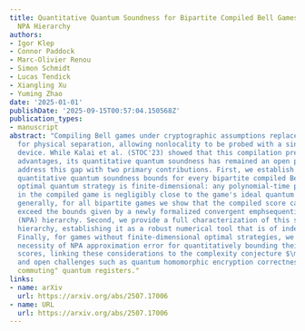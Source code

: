 ```yaml
---
title: Quantitative Quantum Soundness for Bipartite Compiled Bell Games via the Sequential
  NPA Hierarchy
authors:
- Igor Klep
- Connor Paddock
- Marc-Olivier Renou
- Simon Schmidt
- Lucas Tendick
- Xiangling Xu
- Yuming Zhao
date: '2025-01-01'
publishDate: '2025-09-15T00:57:04.150568Z'
publication_types:
- manuscript
abstract: "Compiling Bell games under cryptographic assumptions replaces the need
  for physical separation, allowing nonlocality to be probed with a single untrusted
  device. While Kalai et al. (STOC'23) showed that this compilation preserves quantum
  advantages, its quantitative quantum soundness has remained an open problem. We
  address this gap with two primary contributions. First, we establish the emphfirst
  quantitative quantum soundness bounds for every bipartite compiled Bell game whose
  optimal quantum strategy is finite-dimensional: any polynomial-time prover's score
  in the compiled game is negligibly close to the game's ideal quantum value. More
  generally, for all bipartite games we show that the compiled score cannot significantly
  exceed the bounds given by a newly formalized convergent emphsequential Navascués-Pironio-Acín
  (NPA) hierarchy. Second, we provide a full characterization of this sequential NPA
  hierarchy, establishing it as a robust numerical tool that is of independent interest.
  Finally, for games without finite-dimensional optimal strategies, we explore the
  necessity of NPA approximation error for quantitatively bounding their compiled
  scores, linking these considerations to the complexity conjecture $\mathrm{MIP}^{\mathrm{co}}=\mathrm{coRE}$
  and open challenges such as quantum homomorphic encryption correctness for "weakly
  commuting" quantum registers."
links:
- name: arXiv
  url: https://arxiv.org/abs/2507.17006
- name: URL
  url: https://arxiv.org/abs/2507.17006
---
```

